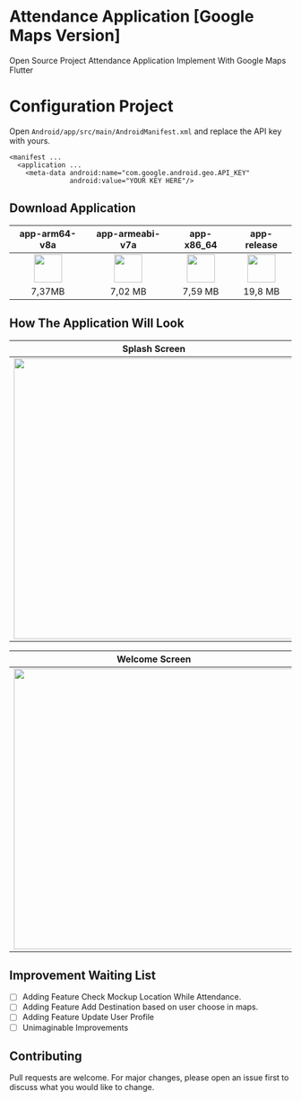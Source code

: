 # Attendance Application [Google Maps Version]

Open Source Project Attendance Application Implement With Google Maps Flutter

# Configuration Project 

Open `Android/app/src/main/AndroidManifest.xml` and replace the API key with yours.

```
<manifest ...
  <application ...
    <meta-data android:name="com.google.android.geo.API_KEY"
               android:value="YOUR KEY HERE"/>
```
## Download Application

|app-arm64-v8a|app-armeabi-v7a|app-x86_64|app-release|
|:----:|:---------:|:-----:|:------:|
|[<img src="https://upload.wikimedia.org/wikipedia/commons/a/a0/APK_format_icon.png" width="50px">](https://flutter-absensi.000webhostapp.com/zabsenin/apk/app-arm64-v8a.zip)|[<img src="https://upload.wikimedia.org/wikipedia/commons/a/a0/APK_format_icon.png" width="50px">](https://flutter-absensi.000webhostapp.com/zabsenin/apk/app-armeabi-v7a.zip)|[<img src="https://upload.wikimedia.org/wikipedia/commons/a/a0/APK_format_icon.png" width="50px">](https://flutter-absensi.000webhostapp.com/zabsenin/apk/app-x86_64.zip)|[<img src="https://upload.wikimedia.org/wikipedia/commons/a/a0/APK_format_icon.png" width="50px">](https://flutter-absensi.000webhostapp.com/zabsenin/apk/app-release.zip)
|7,37MB | 7,02 MB | 7,59 MB | 19,8 MB |

## How The Application Will Look

|Splash Screen|Form Login|Form Register|
|:-----------:|:--------:|:-----------:|
|<img src="https://flutter-absensi.000webhostapp.com/readme/splash_screen.gif" height="500">|<img src="https://flutter-absensi.000webhostapp.com/readme/form_login.png" height="500">|<img src="https://flutter-absensi.000webhostapp.com/readme/form_register.png" height="500">|

|Welcome Screen|Maps Screen|
|:------------:|:---------:|
|<img src="https://flutter-absensi.000webhostapp.com/readme/welcome_screen.gif" height="500">|<img src="https://flutter-absensi.000webhostapp.com/readme/maps_screen.gif" height="500">|
## Improvement Waiting List
- [ ] Adding Feature Check Mockup Location While Attendance.
- [ ] Adding Feature Add Destination based on user choose in maps.
- [ ] Adding Feature Update User Profile
- [ ] Unimaginable Improvements 

## Contributing
Pull requests are welcome. For major changes, please open an issue first to discuss what you would like to change.

